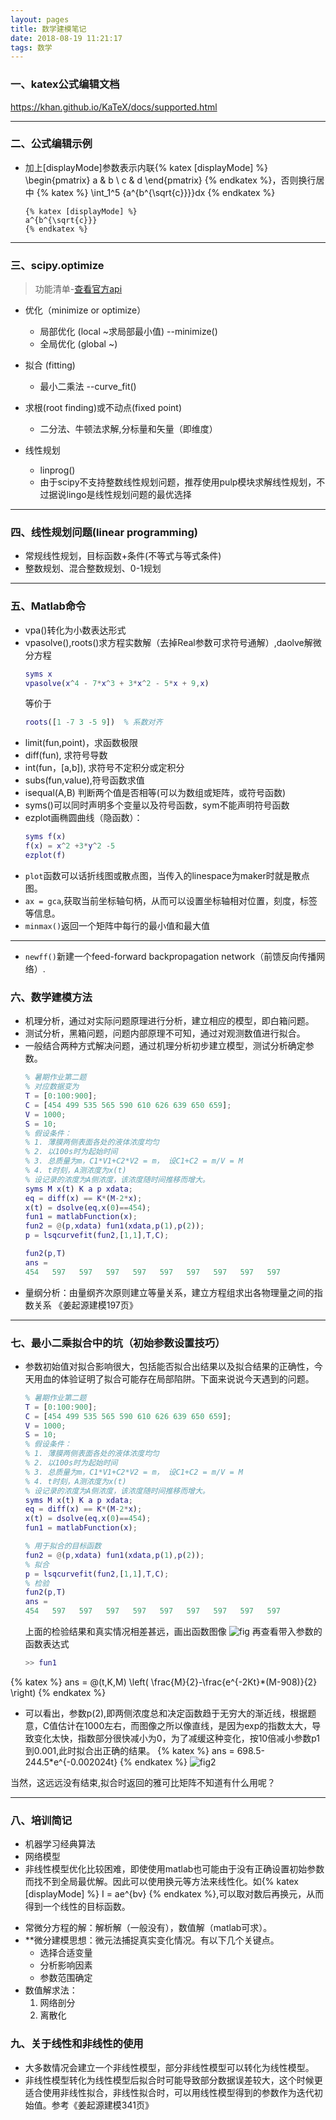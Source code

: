 ```yaml
---
layout: pages
title: 数学建模笔记
date: 2018-08-19 11:21:17
tags: 数学
---
```

### 一、katex公式编辑文档
https://khan.github.io/KaTeX/docs/supported.html
***
### 二、公式编辑示例
- 加上[displayMode]参数表示内联{% katex [displayMode] %}
\begin{pmatrix}
   a & b \\
   c & d
\end{pmatrix}
{% endkatex %}，否则换行居中
{% katex %}
\int_1^5 {a^{b^{\sqrt{c}}}}dx
{% endkatex %}
    ```katex
    {% katex [displayMode] %}
    a^{b^{\sqrt{c}}}
    {% endkatex %}
    ```
***
### 三、scipy.optimize

> 功能清单-[查看官方api](https://docs.scipy.org/doc/scipy-1.1.0/reference/optimize.html#module-scipy.optimize)

- 优化（minimize or optimize）
    - 局部优化 (local ~求局部最小值) --minimize()
    - 全局优化 (global ~)

- 拟合 (fitting)
    - 最小二乘法 --curve_fit() 

- 求根(root finding)或不动点(fixed point)
    - 二分法、牛顿法求解,分标量和矢量（即维度）

- 线性规划
    - linprog()
    - 由于scipy不支持整数线性规划问题，推荐使用pulp模块求解线性规划，不过据说lingo是线性规划问题的最优选择
***
### 四、线性规划问题(linear programming)
- 常规线性规划，目标函数+条件(不等式与等式条件)
- 整数规划、混合整数规划、0-1规划
***
### 五、Matlab命令
- vpa()转化为小数表达形式
- vpasolve(),roots()求方程实数解（去掉Real参数可求符号通解）,daolve解微分方程
    ```matlab
    syms x
    vpasolve(x^4 - 7*x^3 + 3*x^2 - 5*x + 9,x)
    ```
    等价于
    ```matlab
    roots([1 -7 3 -5 9])  % 系数对齐
    ```
- limit(fun,point)，求函数极限
- diff(fun), 求符号导数
- int(fun，[a,b]), 求符号不定积分或定积分
- subs(fun,value),符号函数求值
- isequal(A,B) 判断两个值是否相等(可以为数组或矩阵，或符号函数)
- syms()可以同时声明多个变量以及符号函数，sym不能声明符号函数
- ezplot画椭圆曲线（隐函数）：
    ```matlab
    syms f(x)
    f(x) = x^2 +3*y^2 -5
    ezplot(f)
    ```
- `plot`函数可以话折线图或散点图，当传入的linespace为maker时就是散点图。
- `ax = gca`,获取当前坐标轴句柄，从而可以设置坐标轴相对位置，刻度，标签等信息。
- `minmax()`返回一个矩阵中每行的最小值和最大值
***
- `newff()`新建一个feed-forward backpropagation network（前馈反向传播网络）.
### 六、数学建模方法
- 机理分析，通过对实际问题原理进行分析，建立相应的模型，即白箱问题。
- 测试分析，黑箱问题，问题内部原理不可知，通过对观测数值进行拟合。
- 一般结合两种方式解决问题，通过机理分析初步建立模型，测试分析确定参数。
    ```matlab
    % 暑期作业第二题
    % 对应数据变为
    T = [0:100:900];
    C = [454 499 535 565 590 610 626 639 650 659];
    V = 1000;
    S = 10;
    % 假设条件：
    % 1. 薄膜两侧表面各处的液体浓度均匀
    % 2. 以100s时为起始时间
    % 3. 总质量为m，C1*V1+C2*V2 = m， 设C1+C2 = m/V = M
    % 4. t时刻，A测浓度为x(t)
    % 设记录的浓度为A侧浓度，该浓度随时间推移而增大。
    syms M x(t) K a p xdata;
    eq = diff(x) == K*(M-2*x);
    x(t) = dsolve(eq,x(0)==454);
    fun1 = matlabFunction(x);
    fun2 = @(p,xdata) fun1(xdata,p(1),p(2));
    p = lsqcurvefit(fun2,[1,1],T,C);

    fun2(p,T)
    ans =
    454   597   597   597   597   597   597   597   597   597
    ```
- 量纲分析：由量纲齐次原则建立等量关系，建立方程组求出各物理量之间的指数关系 《姜起源建模197页》
***
### 七、最小二乘拟合中的坑（初始参数设置技巧）
-  参数初始值对拟合影响很大，包括能否拟合出结果以及拟合结果的正确性，今天用血的体验证明了拟合可能存在局部陷阱。下面来说说今天遇到的问题。
    ```matlab
    % 暑期作业第二题
    T = [0:100:900];
    C = [454 499 535 565 590 610 626 639 650 659];
    V = 1000;
    S = 10;
    % 假设条件：
    % 1. 薄膜两侧表面各处的液体浓度均匀
    % 2. 以100s时为起始时间
    % 3. 总质量为m，C1*V1+C2*V2 = m， 设C1+C2 = m/V = M
    % 4. t时刻，A测浓度为x(t)
    % 设记录的浓度为A侧浓度，该浓度随时间推移而增大。
    syms M x(t) K a p xdata;
    eq = diff(x) == K*(M-2*x);
    x(t) = dsolve(eq,x(0)==454);
    fun1 = matlabFunction(x);

    % 用于拟合的目标函数
    fun2 = @(p,xdata) fun1(xdata,p(1),p(2));
    % 拟合
    p = lsqcurvefit(fun2,[1,1],T,C);
    % 检验
    fun2(p,T)
    ans =
    454   597   597   597   597   597   597   597   597   597
    ```
    上面的检验结果和真实情况相差甚远，画出函数图像
    ![fig](https://raw.githubusercontent.com/geekhch/hexo/master/images/auto/math_1.png)
    再查看带入参数的函数表达式
    ```MATLAB
    >> fun1
    ```
{% katex %}
ans = @(t,K,M)  \left( \frac{M}{2}-\frac{e^{-2Kt}*(M-908)}{2} \right)
{% endkatex %}
- 可以看出，参数p(2),即两侧浓度总和决定函数趋于无穷大的渐近线，根据题意，C值估计在1000左右，而图像之所以像直线，是因为exp的指数太大，导致变化太快，指数部分很快减小为0，为了减缓这种变化，按10倍减小参数p1到0.001,此时拟合出正确的结果。
{% katex %}
ans = 698.5-244.5*e^{-0.002024t}
{% endkatex %}
    ![fig2](https://raw.githubusercontent.com/geekhch/hexo/master/images/auto/math_2.jpg?raw=true)

当然，这远远没有结束,拟合时返回的雅可比矩阵不知道有什么用呢？

***
### 八、培训简记
- 机器学习经典算法
- 网络模型
- 非线性模型优化比较困难，即使使用matlab也可能由于没有正确设置初始参数而找不到全局最优解。因此可以使用换元等方法来线性化。如{% katex [displayMode] %}
I = ae^{bv}
{% endkatex %},可以取对数后再换元，从而得到一个线性的目标函数。
+ 常微分方程的解：解析解（一般没有），数值解（matlab可求）。
+ **微分建模思想：微元法捕捉真实变化情况。有以下几个关键点。
    - 选择合适变量
    - 分析影响因素
    - 参数范围确定
+ 数值解求法：
    1. 网络剖分
    2. 离散化
### 九、关于线性和非线性的使用
- 大多数情况会建立一个非线性模型，部分非线性模型可以转化为线性模型。
- 非线性模型转化为线性模型后拟合时可能导致部分数据误差较大，这个时候更适合使用非线性拟合，非线性拟合时，可以用线性模型得到的参数作为迭代初始值。参考《姜起源建模341页》